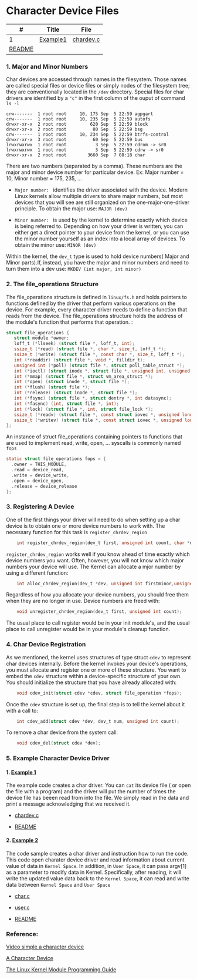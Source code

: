 # Character Device Files

| # | Title | File |
| --- | --- | --- |
| 1 | [Example1](https://github.com/danghai/Kernel/tree/master/character_device_driver/example1) | [chardev.c](https://github.com/danghai/Kernel/blob/master/character_device_driver/example1/chardev.c)
[README](https://github.com/danghai/Kernel/blob/master/character_device_driver/example1/README.md)|

### 1. Major and Minor Numbers

Char devices are accessed through names in the filesystem. Those names are called special files or device files or simply nodes of the filesystem tree; they are conventionally located in the `/dev` directory. Special files for char drivers are identified by a `"c"` in the first column of the ouput of command `ls -l`

```
crw-------  1 root root     10, 175 Sep  5 22:59 agpgart
crw-------  1 root root     10, 235 Sep  5 22:59 autofs
drwxr-xr-x  2 root root         620 Sep  5 22:59 block
drwxr-xr-x  2 root root          80 Sep  5 22:59 bsg
crw-------  1 root root     10, 234 Sep  5 22:59 btrfs-control
drwxr-xr-x  3 root root          60 Sep  5 22:59 bus
lrwxrwxrwx  1 root root           3 Sep  5 22:59 cdrom -> sr0
lrwxrwxrwx  1 root root           3 Sep  5 22:59 cdrw -> sr0
drwxr-xr-x  2 root root        3660 Sep  7 08:18 char
```

There are two numbers (separated by a comma). These numbers are the major and minor device number for particular device. Ex: Major number = 10, Minor number =  175, 235, ...

* `Major number: ` identifies the driver associated with the device. Modern Linux kernels allow multiple drivers to share major numbers, but most devices that you will see are still organized on the one-major-one-driver principle. To obtain the major use: `MAJOR (dev)`

* `Minor number: ` is used by the kernel to determine exactly which device is being referred to. Depending on how your driver is written, you can either get a direct pointer to your device from the kernel, or you can use the minor number yourself as an index into a local array of devices. To obtain the minor use: `MINOR (dev)`

Within the kernel, the `dev_t` type is used to hold device numbers( Major and Minor parts).If, instead, you have the major and minor numbers and need to turn them into a dev use:
`MKDEV (int major, int minor)`

### 2. The file_operations Structure

The file_operations structure is defined in `linux/fs.h` and holds pointers to functions defined by the driver that perform various operations on the device. For example, every character driver needs to define a function that reads from the device. The file_operations structure holds the address of the module's function that performs that operation. :

```c
struct file_operations {
   struct module *owner;
   loff_t (*llseek) (struct file *, loff_t, int);
   ssize_t (*read) (struct file *, char *, size_t, loff_t *);
   ssize_t (*write) (struct file *, const char *, size_t, loff_t *);
   int (*readdir) (struct file *, void *, filldir_t);
   unsigned int (*poll) (struct file *, struct poll_table_struct *);
   int (*ioctl) (struct inode *, struct file *, unsigned int, unsigned long);
   int (*mmap) (struct file *, struct vm_area_struct *);
   int (*open) (struct inode *, struct file *);
   int (*flush) (struct file *);
   int (*release) (struct inode *, struct file *);
   int (*fsync) (struct file *, struct dentry *, int datasync);
   int (*fasync) (int, struct file *, int);
   int (*lock) (struct file *, int, struct file_lock *);
   ssize_t (*readv) (struct file *, const struct iovec *, unsigned long,loff_t *);
   ssize_t (*writev) (struct file *, const struct iovec *, unsigned long,loff_t *);
};
```

An instance of struct file_operations containing pointers to functions that are used to implement read, write, open, ... syscalls is commonly named `fops`

```c
static struct file_operations fops = {
  .owner = THIS_MODULE,
  .read = device_read,
  .write = device_write,
  .open = device_open,
  .release = device_release
};
```

### 3. Registering A Device

One of the first things your driver will need to do when setting up a char device is to obtain one or more device numbers to work with. The necessary function for this task is `register_chrdev_region` 

```c
	int register_chrdev_region(dev_t first, unsigned int count, char *name);
```

`register_chrdev_region` works well if you know ahead of time exactly which device numbers you want. Often, however, you will not know which major numbers your device will use. The Kernel can allocate a mjor number by using a different function: 

```c
	int alloc_chrdev_region(dev_t *dev, unsigned int firstminor,unsigned int count, char *name);
```

Regardless of how you allocate your device numbers, you should free them when they are no longer in use. Device numbers are freed with: 

```c
	void unregister_chrdev_region(dev_t first, unsigned int count); 
```

The usual place to call register would be in your init module's, and the usual place to call unregister would be in your module's cleanup function.

### 4. Char Device Registration

As we mentioned, the kernel uses structures of type struct `cdev` to represent char devices internally. Before the kernel invokes your device's operations, you must allocate and register one or more of these structure. You want to embed the `cdev` structure within a device-specific structure of your own. You should initialize the structure that you have already allocated with:

```c
	void cdev_init(struct cdev *cdev, struct file_operation *fops);
```

Once the `cdev` structure is set up, the final step is to tell the kernel about it with a call to:

```c
	int cdev_add(struct cdev *dev, dev_t num, unsigned int count);
```

To remove a char device from the system call:

```c
	void cdev_del(struct cdev *dev);
```

### 5. Example Character Device Driver
#### 1. [Example 1](https://github.com/danghai/Kernel/tree/master/character_device_driver/example1) 

The example code creates a char driver. You can `cat` its device file ( or open the file with a program) and the driver will put the number of times the device file has beeen read from into the file. We simply read in the data and print a message acknowledging that we received it. 

* [chardev.c](https://github.com/danghai/Kernel/blob/master/character_device_driver/example1/chardev.c)

* [README](https://github.com/danghai/Kernel/blob/master/character_device_driver/example1/README.md)


#### 2. [Example 2](https://github.com/danghai/Kernel/tree/master/character_device_driver/example2)

The code sample creates a char driver and instruction how to run the code. This code open charater device driver and read information about current value of data in `Kernel Space`. In addition, in `User Space`, it can pass argv[1] as a parameter to modify data in Kernel. Specifically, after reading, it will write the updated value data back to the `Kernel Space`, it can read and write data between `Kernel Space` and `User Space`

* [char.c](https://github.com/danghai/Kernel/blob/master/character_device_driver/example2/char.c)

* [user.c](https://github.com/danghai/Kernel/blob/master/character_device_driver/example2/user.c) 

* [README](https://github.com/danghai/Kernel/blob/master/character_device_driver/example2/README.md)

### Reference: 

[Video simple a character device](https://www.youtube.com/watch?v=E_xrzGlHbac)

[ A Character Device](http://derekmolloy.ie/writing-a-linux-kernel-module-part-2-a-character-device/)

[The Linux Kernel Module Programming Guide](http://www.tldp.org/LDP/lkmpg/2.4/html/x579.html)



